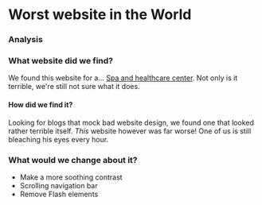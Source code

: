 

# Worst website in the World

### Analysis

### What website did we find?
We found this website for a... [Spa and healthcare center](http://www.serene-naturist.com/Naturist.html). Not only is it terrible, we're still not sure what it does.

#### How did we find it?
Looking for blogs that mock bad website design, we found one that looked rather terrible itself. *This* website however was far worse! One of us is still bleaching his eyes every hour.


### What would we change about it?

 - Make a more soothing contrast
 - Scrolling navigation bar
 - Remove Flash elements




